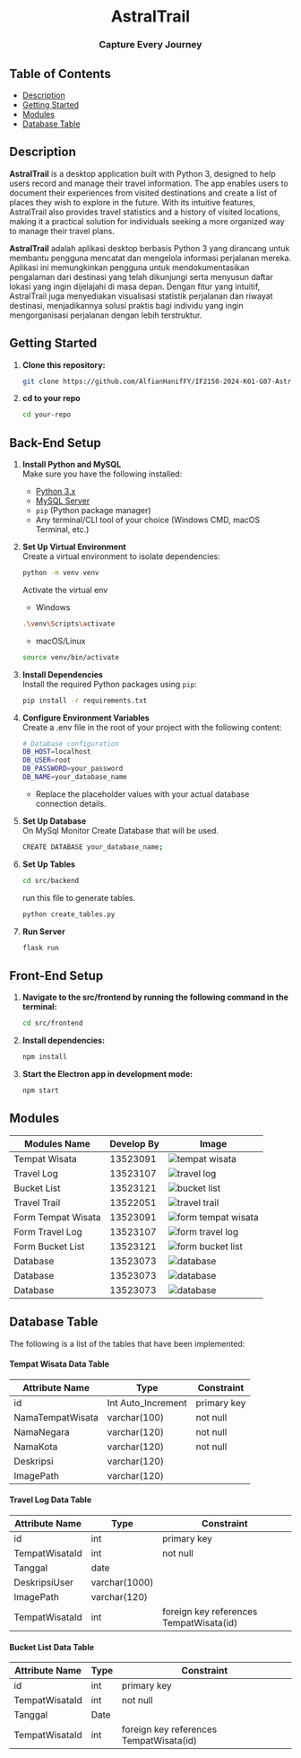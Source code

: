 <h1 align="center">AstralTrail</h1>
<h3 align="center">Capture Every Journey</h3>

## Table of Contents

- [Description](#description)
- [Getting Started](#getting-started)
- [Modules](#modules)
- [Database Table](#database-table)

## Description

**AstralTrail** is a desktop application built with Python 3, designed to help users record and manage their travel information. The app enables users to document their experiences from visited destinations and create a list of places they wish to explore in the future. With its intuitive features, AstralTrail also provides travel statistics and a history of visited locations, making it a practical solution for individuals seeking a more organized way to manage their travel plans.

**AstralTrail** adalah aplikasi desktop berbasis Python 3 yang dirancang untuk membantu pengguna mencatat dan mengelola informasi perjalanan mereka. Aplikasi ini memungkinkan pengguna untuk mendokumentasikan pengalaman dari destinasi yang telah dikunjungi serta menyusun daftar lokasi yang ingin dijelajahi di masa depan. Dengan fitur yang intuitif, AstralTrail juga menyediakan visualisasi statistik perjalanan dan riwayat destinasi, menjadikannya solusi praktis bagi individu yang ingin mengorganisasi perjalanan dengan lebih terstruktur.

## Getting Started

1. **Clone this repository:**
   ```bash
   git clone https://github.com/AlfianHanifFY/IF2150-2024-K01-G07-AstralTrail.git
   ```
2. **cd to your repo**
   ```bash
   cd your-repo
   ```

## Back-End Setup

1. **Install Python and MySQL**<br/>
   Make sure you have the following installed:

   - [Python 3.x](https://www.python.org/downloads/)
   - [MySQL Server](https://dev.mysql.com/downloads/)
   - `pip` (Python package manager)
   - Any terminal/CLI tool of your choice (Windows CMD, macOS Terminal, etc.)

2. **Set Up Virtual Environment** <br/>
   Create a virtual environment to isolate dependencies:

   ```bash
   python -m venv venv
   ```

   Activate the virtual env

   - Windows

   ```bash
   .\venv\Scripts\activate
   ```

   - macOS/Linux

   ```bash
   source venv/bin/activate
   ```

3. **Install Dependencies** <br/>
   Install the required Python packages using `pip`:

   ```bash
   pip install -r requirements.txt
   ```

4. **Configure Environment Variables** <br/>
   Create a .env file in the root of your project with the following content:

   ```bash
   # Database configuration
   DB_HOST=localhost
   DB_USER=root
   DB_PASSWORD=your_password
   DB_NAME=your_database_name
   ```

   - Replace the placeholder values with your actual database connection details.

5. **Set Up Database** <br/>
   On MySql Monitor Create Database that will be used.

   ```bash
   CREATE DATABASE your_database_name;
   ```

6. **Set Up Tables** <br/>

   ```bash
   cd src/backend
   ```

   run this file to generate tables.

   ```bash
   python create_tables.py
   ```

7. **Run Server** <br/>
   ```bash
   flask run
   ```

## Front-End Setup

1. **Navigate to the src/frontend by running the following command in the terminal:**

   ```bash
   cd src/frontend
   ```

2. **Install dependencies:**
   ```bash
   npm install
   ```
3. **Start the Electron app in development mode:**
   ```bash
   npm start
   ```

## Modules

| **Modules Name**   | **Develop By** | **Image**                                            |
| ------------------ | -------------- | ---------------------------------------------------- |
| Tempat Wisata      | 13523091       | ![tempat wisata](./docs/tempat-wisata.png)           |
| Travel Log         | 13523107       | ![travel log](./docs/travel-log.png)                 |
| Bucket List        | 13523121       | ![bucket list](./docs/bucket-list.png)               |
| Travel Trail       | 13522051       | ![travel trail](./docs/travel-trail.png)             |
| Form Tempat Wisata | 13523091       | ![form tempat wisata](./docs/form-tempat-wisata.png) |
| Form Travel Log    | 13523107       | ![form travel log](./docs/form-travel-log.png)       |
| Form Bucket List   | 13523121       | ![form  bucket list](./docs/form-bucket-list.png)    |
| Database           | 13523073       | ![database](./docs/database1.jpg)                    |
| Database           | 13523073       | ![database](./docs/database2.jpg)                    |
| Database           | 13523073       | ![database](./docs/database3.jpg)                    |

## Database Table
The following is a list of the tables that have been implemented:

#### Tempat Wisata Data Table
| **Attribute Name**    | **Type**               | **Constraint**                         |
|-----------------------|------------------------|----------------------------------------|
| id                    | Int Auto_Increment     | primary key                            |
| NamaTempatWisata      | varchar(100)           | not null                               |
| NamaNegara            | varchar(120)           | not null                               |
| NamaKota              | varchar(120)           | not null                               |
| Deskripsi             | varchar(120)           |                                        |
| ImagePath             | varchar(120)           |                                        |

#### Travel Log Data Table
| **Attribute Name**    | **Type**               | **Constraint**                         |
|-----------------------|------------------------|----------------------------------------|
| id                    | int                    | primary key                            |
| TempatWisataId        | int                    | not null                               |
| Tanggal               | date                   |                                        |
| DeskripsiUser         | varchar(1000)          |                                        |
| ImagePath             | varchar(120)           |                                        |
| TempatWisataId        | int                    | foreign key references TempatWisata(id)|


#### Bucket List Data Table
| **Attribute Name**    | **Type**               | **Constraint**                         |
|-----------------------|------------------------|----------------------------------------|
| id                    | int                    | primary key                            |
| TempatWisataId        | int                    | not null                               |
| Tanggal               | Date                   |                                        |
| TempatWisataId        | int                    | foreign key references TempatWisata(id)|

